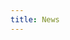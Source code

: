 ```yaml
---
title: News
---
```


<script setup lang="ts">
    import Thenews from '@/views/interaction/news-list/TheNews.vue'
</script>

<Thenews />
